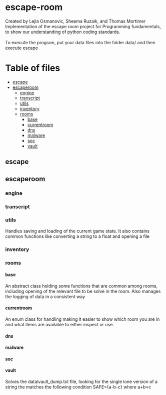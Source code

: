 # escape-room
Created by Lejla Osmanovic, Sheema Ruzaik, and Thomas Mortimer<br>
Implementation of the escape room project for Programming fundamentals, to show our understanding of python coding standards.<br>
<br>
To execute the program, put your data files into the folder data/ and then execute escape<br>

# Table of files

* [escape](#escape)
* [escaperoom](#escaperoom)
    * [engine](#engine)
    * [transcript](#transcript)
    * [utils](#utils)
    * [inventory](#inventory)
    * [rooms](#rooms)
        * [base](#base)
        * [currentroom](#currentroom)
        * [dns](#dns)
        * [malware](#malware)
        * [soc](#soc)
        * [vault](#vault)

## escape

## escaperoom

### engine

### transcript

### utils

Handles saving and loading of the current game state. It also contains common functions like converting a string to a
float and opening a file

### inventory

### rooms

#### base

An abstract class holding some functions that are common among rooms, including opening of the relevant file to be solve
in the room.
Also manages the logging of data in a consistent way

#### currentroom

An enum class for handling making it easier to show which room you are in and what items are available to either inspect
or use.

#### dns

#### malware

#### soc

#### vault

Solves the data\vault_dump.txt file, looking for the single lone version of a string the matches the following condition
SAFE={a-b-c} where a+b=c